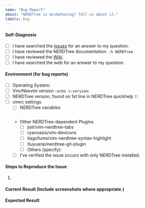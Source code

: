 ```yaml
---
name: "Bug Report"
about: "NERDTree is misbehaving? Tell us about it."
labels: bug
---
```


<!-- Attention! Please Read!

Please fill out ALL the information below so that the issue can be fully
understood. Omitting information will delay the resolution of your issue. It
will be labeled "Needs More Info", and may be closed until there is enough
information.

Keep in mind that others may have the same question in the future. The better
your information, the more likely they'll be able to help themselves. -->

#### Self-Diagnosis

<!-- Check the boxes after creating the issue, or use [x]. -->

- [ ] I have searched the [issues](https://github.com/scrooloose/nerdtree/issues) for an answer to my question.
- [ ] I have reviewed the NERDTree documentation. `:h NERDTree`
- [ ] I have reviewed the [Wiki](https://github.com/scrooloose/nerdtree/wiki).
- [ ] I have searched the web for an answer to my question.

#### Environment (for bug reports)

- [ ] Operating System:
- [ ] Vim/Neovim version `:echo v:version`:
- [ ] NERDTree version, found on 1st line in NERDTree quickhelp `?`:
- [ ] vimrc settings
  - [ ] NERDTree variables
  ```vim

  ```
  - Other NERDTree-dependent Plugins
    - [ ] jistr/vim-nerdtree-tabs
    - [ ] ryanoasis/vim-devicons
    - [ ] tiagofumo/vim-nerdtree-syntax-highlight
    - [ ] Xuyuanp/nerdtree-git-plugin
    - [ ] Others (specify):
  - [ ] I've verified the issue occurs with only NERDTree installed.

#### Steps to Reproduce the Issue

1.

#### Current Result (Include screenshots where appropriate.)

#### Expected Result
